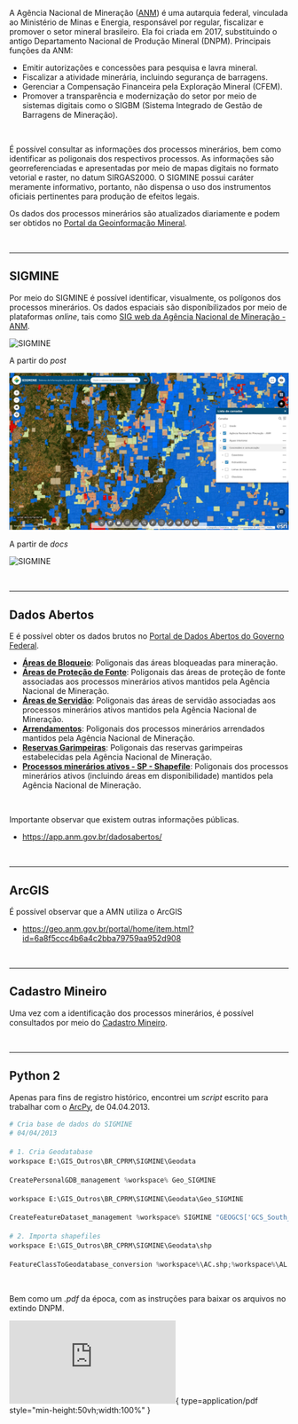 A Agência Nacional de Mineração ([ANM](https://www.gov.br/anm/pt-br)) é uma autarquia federal, vinculada ao Ministério de Minas e Energia, responsável por regular, fiscalizar e promover o setor mineral brasileiro. Ela foi criada em 2017, substituindo o antigo Departamento Nacional de Produção Mineral (DNPM). Principais funções da ANM:

- Emitir autorizações e concessões para pesquisa e lavra mineral.
- Fiscalizar a atividade minerária, incluindo segurança de barragens.
- Gerenciar a Compensação Financeira pela Exploração Mineral (CFEM).
- Promover a transparência e modernização do setor por meio de sistemas digitais como o SIGBM (Sistema Integrado de Gestão de Barragens de Mineração).

<br>

É possível consultar as informações dos processos minerários, bem como identificar as poligonais dos respectivos processos. As informações são georreferenciadas e apresentadas por meio de mapas digitais no formato vetorial e raster, no datum SIRGAS2000. O SIGMINE possui caráter meramente informativo, portanto, não dispensa o uso dos instrumentos oficiais pertinentes para produção de efeitos legais.

Os dados dos processos minerários são atualizados diariamente e podem ser obtidos no [Portal da Geoinformação Mineral](https://geo.anm.gov.br/portal/home/index.html).

<br>

---

## SIGMINE

Por meio do SIGMINE é possível identificar, visualmente, os polígonos dos processos minerários.
Os dados espaciais são disponíbilizados por meio de plataformas _online_, tais como [SIG web da Agência Nacional de Mineração - ANM](https://geo.anm.gov.br/portal/apps/webappviewer/index.html?id=6a8f5ccc4b6a4c2bba79759aa952d908).

![SIGMINE](/assets/br_amn/sigmine.jpg)

A partir do _post_

![SIGMINE](./../../../assets/br_amn/sigmine.jpg)

A partir de _docs_

![SIGMINE](./assets/br_amn/sigmine.jpg)

<br>

---

## Dados Abertos

E é possível obter os dados brutos no [Portal de Dados Abertos do Governo Federal](https://dados.gov.br/dataset/sistema-de-informacoes-geograficas-da-mineracao-sigmine).

- [**Áreas de Bloqueio**](https://dados.gov.br/dataset/sistema-de-informacoes-geograficas-da-mineracao-sigmine/resource/5875be87-a457-4bfc-8981-80ef942a588f): Poligonais das áreas bloqueadas para mineração.
- [**Áreas de Proteção de Fonte**](https://dados.gov.br/dataset/sistema-de-informacoes-geograficas-da-mineracao-sigmine/resource/8d35a5b5-10e1-4d7c-9ec2-d3396d478d05): Poligonais das áreas de proteção de fonte associadas aos processos minerários ativos mantidos pela Agência Nacional de Mineração.
- [**Áreas de Servidão**](https://dados.gov.br/dataset/sistema-de-informacoes-geograficas-da-mineracao-sigmine/resource/aa7fcff4-de14-493a-b918-e746c5c4504b): Poligonais das áreas de servidão associadas aos processos minerários ativos mantidos pela Agência Nacional de Mineração.
- [**Arrendamentos**](https://dados.gov.br/dataset/sistema-de-informacoes-geograficas-da-mineracao-sigmine/resource/aa70cea0-9ecb-4ae3-bb19-260d07890eef): Poligonais dos processos minerários arrendados mantidos pela Agência Nacional de Mineração.
- [**Reservas Garimpeiras**](https://dados.gov.br/dataset/sistema-de-informacoes-geograficas-da-mineracao-sigmine/resource/034961a2-bd25-4790-9754-4b5e53ea2eb2): Poligonais das reservas garimpeiras estabelecidas pela Agência Nacional de Mineração.
- [**Processos minerários ativos - SP - Shapefile**](https://dados.gov.br/dataset/sistema-de-informacoes-geograficas-da-mineracao-sigmine/resource/58e10a83-0eb0-4cf2-a7ab-5941c1e8e096): Poligonais dos processos minerários ativos (incluindo áreas em disponibilidade) mantidos pela Agência Nacional de Mineração.

<br>

Importante observar que existem outras informações públicas.

- https://app.anm.gov.br/dadosabertos/

<br>

---

## ArcGIS

É possível observar que a AMN utiliza o ArcGIS

- https://geo.anm.gov.br/portal/home/item.html?id=6a8f5ccc4b6a4c2bba79759aa952d908

<br>

---

## Cadastro Mineiro

Uma vez com a identificação dos processos minerários, é possível consultados por meio do [Cadastro Mineiro](https://sistemas.anm.gov.br/scm/extra/site/admin/default.aspx).

<br>

---

## Python 2

Apenas para fins de registro histórico, encontrei um _script_ escrito para trabalhar com o [ArcPy](https://www.esri.com/pt-br/arcgis/products/arcgis-python-libraries/libraries/arcpy), de 04.04.2013.

```python
# Cria base de dados do SIGMINE
# 04/04/2013

# 1. Cria Geodatabase
workspace E:\GIS_Outros\BR_CPRM\SIGMINE\Geodata

CreatePersonalGDB_management %workspace% Geo_SIGMINE

workspace E:\GIS_Outros\BR_CPRM\SIGMINE\Geodata\Geo_SIGMINE

CreateFeatureDataset_management %workspace% SIGMINE "GEOGCS['GCS_South_American_1969',DATUM['D_South_American_1969',SPHEROID['GRS_1967_Truncated',6378160.0,298.25]],PRIMEM['Greenwich',0.0],UNIT['Degree',0.0174532925199433]],VERTCS['WGS_1984_Geoid',VDATUM['WGS_1984_Geoid'],PARAMETER['Vertical_Shift',0.0],PARAMETER['Direction',1.0],UNIT['Meter',1.0]];-400 -400 11258999068426,2;-1043,7418235 4194304001953,12;-100000 10000;8,98312044744602E-09;0,001;0,001;IsHighPrecision"

# 2. Importa shapefiles
workspace E:\GIS_Outros\BR_CPRM\SIGMINE\Geodata\shp

FeatureClassToGeodatabase_conversion %workspace%\AC.shp;%workspace%\AL.shp;%workspace%\AM.shp;%workspace%\AP.shp;%workspace%\BA.shp;%workspace%\CE.shp;%workspace%\DF.shp;%workspace%\ES.shp;%workspace%\GO.shp;%workspace%\MA.shp;%workspace%\MG.shp;%workspace%\MS.shp;%workspace%\MT.shp;%workspace%\PA.shp;%workspace%\PB.shp;%workspace%\PE.shp;%workspace%\PI.shp;%workspace%\PR.shp;%workspace%\RJ.shp;%workspace%\RN.shp;%workspace%\RO.shp;%workspace%\RR.shp;%workspace%\RS.shp;%workspace%\SC.shp;%workspace%\SE.shp;%workspace%\SP.shp;%workspace%\TO.shp E:\GIS_Outros\BR_CPRM\SIGMINE\Geodata\Geo_SIGMINE.mdb\SIGMINE
```

<br>

Bem como um _.pdf_ da época, com as instruções para baixar os arquivos no extindo DNPM.

![Alt text](https://open-geodata.readthedocs.io/pt/latest/assets/br_amn/2013.04.04%20-%20DNPM%20-%20Departamento%20Nacional%20de%20Produ%C3%A7%C3%A3o%20Mineral.pdf){ type=application/pdf style="min-height:50vh;width:100%" }
